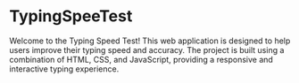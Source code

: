 # TypingSpeeTest
Welcome to the Typing Speed Test! This web application is designed to help users improve their typing speed and accuracy. The project is built using a combination of HTML, CSS, and JavaScript, providing a responsive and interactive typing experience.
